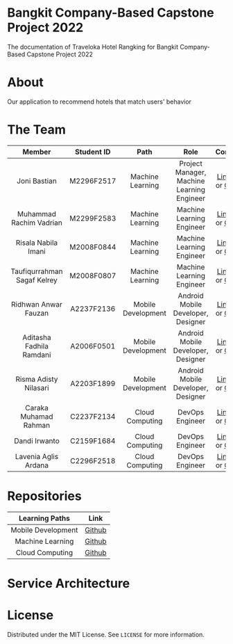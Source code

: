 # Bangkit Company-Based Capstone Project 2022
The documentation of Traveloka Hotel Rangking for Bangkit Company-Based Capstone Project 2022
# About
Our application to recommend hotels that match users' behavior
# The Team

|            Member           | Student ID |        Path        |                    Role                    |                                                       Contacts                                                             |
| :-------------------------: | :--------: | :----------------: | :----------------------------------------: | :------------------------------------------------------------------------------------------------------------------------: |
|         Joni Bastian        | M2296F2517 |  Machine Learning  | Project Manager, Machine Learning Engineer |               [LinkedIn](https://www.linkedin.com/in/jonibastian/) or [Github](https://github.com/jobas5)                  |
|   Muhammad Rachim Vadrian   | M2299F2583 |  Machine Learning  |          Machine Learning Engineer         |               [LinkedIn](https://www.linkedin.com/in/rachimvdr/) or [Github](https://github.com/rachimvdr)                 |
|     Risala Nabila Imani     | M2008F0844 |  Machine Learning  |          Machine Learning Engineer         |         [LinkedIn](https://www.linkedin.com/in/risalanabilaimani/) or [Github](https://github.com/risalanaim)              |
| Taufiqurrahman Sagaf Kelrey | M2008F0807 |  Machine Learning  |          Machine Learning Engineer         |    [LinkedIn](https://www.linkedin.com/in/taufiqurrahman-kelrey-907545152/) or [Github](https://github.com/kelreeeeey)     |
|     Ridhwan Anwar Fauzan    | A2237F2136 | Mobile Development |    Android Mobile Developer, Designer      |     [LinkedIn](https://www.linkedin.com/in/ridhwan-anwar-fauzan-4075b216a/) or [Github](https://github.com/RidhwanAF)      |
|   Aditasha Fadhila Ramdani  | A2006F0501 | Mobile Development |    Android Mobile Developer, Designer      |                 [LinkedIn](https://www.linkedin.com/in/aditasha/) or [Github](https://github.com/aditasha)                 |
|    Risma Adisty Nilasari    | A2203F1899 | Mobile Development |    Android Mobile Developer, Designer      |    [LinkedIn](https://www.linkedin.com/in/risma-adisty-nilasari-0740bb237/) or [Github](https://github.com/rismaadisty)    |
|    Caraka Muhamad Rahman    | C2237F2134 |   Cloud Computing  |              DevOps Engineer               |[LinkedIn](https://www.linkedin.com/in/caraka-muhamad-rahman-0504741b9/) or [Github](https://github.com/CarakaMuhamadRahman)|
|        Dandi Irwanto        | C2159F1684 |   Cloud Computing  |              DevOps Engineer               |             [LinkedIn](https://www.linkedin.com/in/dandiir/) or [Github](https://github.com/dandiirwanto20)                |
|     Lavenia Aglis Ardana    | C2296F2518 |   Cloud Computing  |              DevOps Engineer               |        [LinkedIn](https://www.linkedin.com/in/lavenia-aglis-ardana/) or [Github](https://github.com/lavennlala9)           |

# Repositories

|   Learning Paths   |                                Link                                       |
| :----------------: | :-----------------------------------------------------------------------: |
| Mobile Development |  [Github](https://github.com/Traveloka-Hotel-Ranking/Mobile-Development)  |
|  Machine Learning  |   [Github](https://github.com/Traveloka-Hotel-Ranking/Machine-Learning)   |
|  Cloud Computing   | [Github](https://github.com/Traveloka-Hotel-Ranking/Cloud-Computing-API)  |

# Service Architecture


# License
Distributed under the MIT License. See `LICENSE` for more information.
